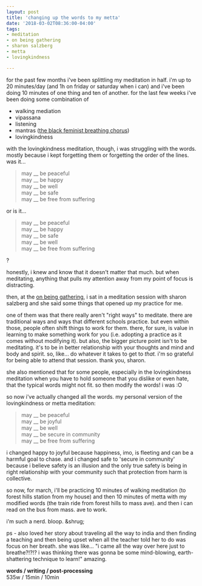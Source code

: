```yaml
---
layout: post
title: 'changing up the words to my metta'
date: '2018-03-02T08:36:00-04:00'
tags:
- meditation
- on being gathering
- sharon salzberg
- metta
- lovingkindness

--- 
```


for the past few months i've been splittling my meditation in half. i'm up to 20 minutes/day (and 1h on friday or saturday when i can) and i've been doing 10 minutes of one thing and ten of another. for the last few weeks i've been doing some combination of

* walking mediation
* vipassana
* listening 
* mantras ([the black feminist breathing chorus](http://blackfeministbreathing.tumblr.com/))
* lovingkindness

with the lovingkindness meditation, though, i was struggling with the words. mostly because i kept forgetting them or forgetting the order of the lines. was it...

> may __ be peaceful  
> may __ be happy  
> may __ be well  
> may __ be safe  
> may __ be free from suffering  

or is it...

> may __ be peaceful  
> may __ be happy  
> may __ be safe  
> may __ be well  
> may __ be free from suffering  

?

honestly, i knew and know that it doesn't matter that much. but when meditating, anything that pulls my attention away from my point of focus is distracting. 

then, at the [on being gathering](https://onbeing.org/on-being-gathering/), i sat in a meditation session with sharon salzberg and she said some things that opened up my practice for me. 

one of them was that there really aren't "right ways" to meditate. there are traditional ways and ways that different schools practice. but even within those, people often shift things to work for them. there, for sure, is value in learning to make something work for you (i.e. adopting a practice as it comes without modifying it). but also, the bigger picture point isn't to be meditating. it's to be in better relationship with your thoughts and mind and body and spirit. so, like... do whatever it takes to get to *that.* i'm so grateful for being able to attend that session. thank you, sharon. 

she also mentioned that for some people, especially in the lovingkindness meditation when you have to hold someone that you dislike or even hate, that the typical words might not fit. so then modify the words! i was :O

so now i've actually changed all the words. my personal version of the lovingkindness or metta meditation:

> may __ be peaceful  
> may __ be joyful   
> may __ be well  
> may __ be secure in community  
> may __ be free from suffering  

i changed happy to joyful because happiness, imo, is fleeting and can be a harmful goal to chase. and i changed safe to 'secure in community' because i believe safety is an illusion and the only true safety is being in right relationship with your community such that protection from harm is collective.

so now, for march, i'll be practicing 10 minutes of walking meditation (to forest hills station from my house) and then 10 minutes of metta with my modified words (the train ride from forest hills to mass ave). and then i can read on the bus from mass. ave to work. 

i'm such a nerd. bloop. &shrug; 

ps - also loved her story about traveling all the way to india and then finding a teaching and then being upset when all the teacher told her to do was focus on her breath. she was like... "i came all the way over here just to breathe?!?!? i was thinking there was gonna be some mind-blowing, earth-shattering technique to learn!" amazing. 



<!-- hyperlink bank -->


<!-- &#042; = asterisk -->
<!-- &#039; = single quote '-->

**words / writing / post-processing**  
535w / 15min / 10min